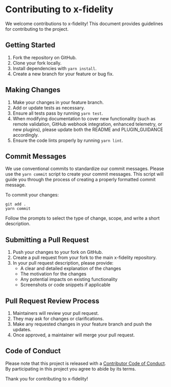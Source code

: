 # Contributing to x-fidelity

We welcome contributions to x-fidelity! This document provides guidelines for contributing to the project.

## Getting Started

1. Fork the repository on GitHub.
2. Clone your fork locally.
3. Install dependencies with `yarn install`.
4. Create a new branch for your feature or bug fix.

## Making Changes

1. Make your changes in your feature branch.
2. Add or update tests as necessary.
3. Ensure all tests pass by running `yarn test`.
4. When modifying documentation to cover new functionality (such as remote validation, GitHub webhook integration, enhanced telemetry, or new plugins), please update both the README and PLUGIN_GUIDANCE accordingly.
4. Ensure the code lints properly by running `yarn lint`.

## Commit Messages

We use conventional commits to standardize our commit messages. Please use the `yarn commit` script to create your commit messages. This script will guide you through the process of creating a properly formatted commit message.

To commit your changes:

```
git add .
yarn commit
```

Follow the prompts to select the type of change, scope, and write a short description.

## Submitting a Pull Request

1. Push your changes to your fork on GitHub.
2. Create a pull request from your fork to the main x-fidelity repository.
3. In your pull request description, please provide:
   - A clear and detailed explanation of the changes
   - The motivation for the changes
   - Any potential impacts on existing functionality
   - Screenshots or code snippets if applicable

## Pull Request Review Process

1. Maintainers will review your pull request.
2. They may ask for changes or clarifications.
3. Make any requested changes in your feature branch and push the updates.
4. Once approved, a maintainer will merge your pull request.

## Code of Conduct

Please note that this project is released with a [Contributor Code of Conduct](CODE_OF_CONDUCT.md). By participating in this project you agree to abide by its terms.

Thank you for contributing to x-fidelity!
